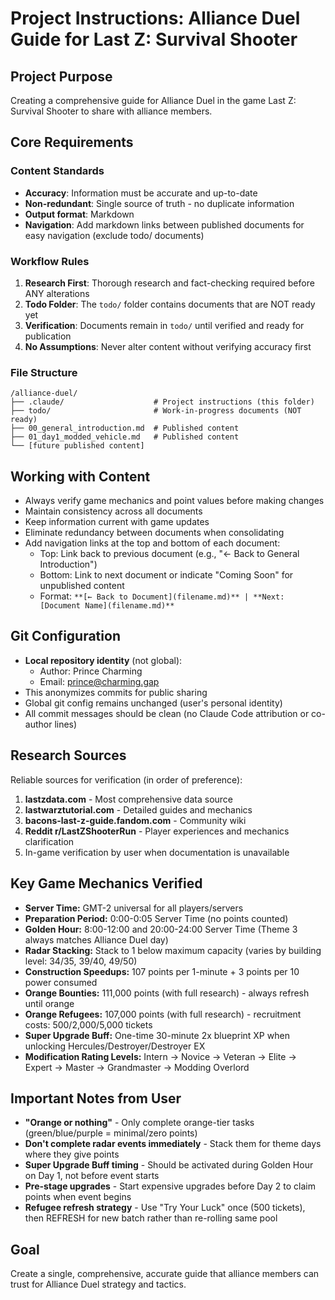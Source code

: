 # Project Instructions: Alliance Duel Guide for Last Z: Survival Shooter

## Project Purpose
Creating a comprehensive guide for Alliance Duel in the game Last Z: Survival Shooter to share with alliance members.

## Core Requirements

### Content Standards
- **Accuracy**: Information must be accurate and up-to-date
- **Non-redundant**: Single source of truth - no duplicate information
- **Output format**: Markdown
- **Navigation**: Add markdown links between published documents for easy navigation (exclude todo/ documents)

### Workflow Rules
1. **Research First**: Thorough research and fact-checking required before ANY alterations
2. **Todo Folder**: The `todo/` folder contains documents that are NOT ready yet
3. **Verification**: Documents remain in `todo/` until verified and ready for publication
4. **No Assumptions**: Never alter content without verifying accuracy first

### File Structure
```
/alliance-duel/
├── .claude/                    # Project instructions (this folder)
├── todo/                       # Work-in-progress documents (NOT ready)
├── 00_general_introduction.md  # Published content
├── 01_day1_modded_vehicle.md   # Published content
└── [future published content]
```

## Working with Content
- Always verify game mechanics and point values before making changes
- Maintain consistency across all documents
- Keep information current with game updates
- Eliminate redundancy between documents when consolidating
- Add navigation links at the top and bottom of each document:
  - Top: Link back to previous document (e.g., "← Back to General Introduction")
  - Bottom: Link to next document or indicate "Coming Soon" for unpublished content
  - Format: `**[← Back to Document](filename.md)** | **Next: [Document Name](filename.md)**`

## Git Configuration
- **Local repository identity** (not global):
  - Author: Prince Charming
  - Email: prince@charming.gap
- This anonymizes commits for public sharing
- Global git config remains unchanged (user's personal identity)
- All commit messages should be clean (no Claude Code attribution or co-author lines)

## Research Sources
Reliable sources for verification (in order of preference):
1. **lastzdata.com** - Most comprehensive data source
2. **lastwarztutorial.com** - Detailed guides and mechanics
3. **bacons-last-z-guide.fandom.com** - Community wiki
4. **Reddit r/LastZShooterRun** - Player experiences and mechanics clarification
5. In-game verification by user when documentation is unavailable

## Key Game Mechanics Verified
- **Server Time:** GMT-2 universal for all players/servers
- **Preparation Period:** 0:00-0:05 Server Time (no points counted)
- **Golden Hour:** 8:00-12:00 and 20:00-24:00 Server Time (Theme 3 always matches Alliance Duel day)
- **Radar Stacking:** Stack to 1 below maximum capacity (varies by building level: 34/35, 39/40, 49/50)
- **Construction Speedups:** 107 points per 1-minute + 3 points per 10 power consumed
- **Orange Bounties:** 111,000 points (with full research) - always refresh until orange
- **Orange Refugees:** 107,000 points (with full research) - recruitment costs: 500/2,000/5,000 tickets
- **Super Upgrade Buff:** One-time 30-minute 2x blueprint XP when unlocking Hercules/Destroyer/Destroyer EX
- **Modification Rating Levels:** Intern → Novice → Veteran → Elite → Expert → Master → Grandmaster → Modding Overlord

## Important Notes from User
- **"Orange or nothing"** - Only complete orange-tier tasks (green/blue/purple = minimal/zero points)
- **Don't complete radar events immediately** - Stack them for theme days where they give points
- **Super Upgrade Buff timing** - Should be activated during Golden Hour on Day 1, not before event starts
- **Pre-stage upgrades** - Start expensive upgrades before Day 2 to claim points when event begins
- **Refugee refresh strategy** - Use "Try Your Luck" once (500 tickets), then REFRESH for new batch rather than re-rolling same pool

## Goal
Create a single, comprehensive, accurate guide that alliance members can trust for Alliance Duel strategy and tactics.

